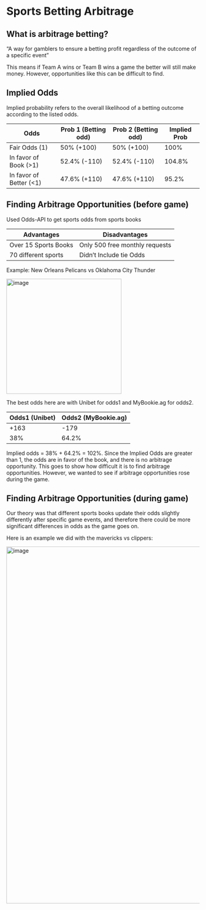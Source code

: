 # Sports Betting Arbitrage 

## What is arbitrage betting?
“A way for gamblers to ensure a betting profit regardless of the outcome of a specific event”

This means if Team A wins or Team B wins a game the better will still make money. However, opportunities like this can be difficult to find.

## Implied Odds
Implied probability refers to the overall likelihood of a betting outcome according to the listed odds.

| Odds  | Prob 1 (Betting odd) | Prob 2 (Betting odd)| Implied Prob |
| ------------- | ------------- | ------------- | ------------- |
| Fair Odds (1)  | 50% (+100) | 50% (+100) | 100%  |
| In favor of Book (>1) | 52.4% (-110) | 52.4% (-110) | 104.8%  |
| In favor of Better (<1)  | 47.6% (+110)  | 47.6% (+110)  | 95.2%  |

## Finding Arbitrage Opportunities (before game)  
Used Odds-API to get sports odds from sports books

| Advantages  | Disadvantages |
| ------------- | ------------- |
| Over 15 Sports Books | Only 500 free monthly requests  |
| 70 different sports  | Didn’t Include tie Odds  |

Example: New Orleans Pelicans vs Oklahoma City Thunder

<img width="300" alt="image" src="https://github.com/thomas211738/SBA/assets/109131481/5dced3ef-f3a5-4dce-80c6-1bdf83e280f9">

The best odds here are with Unibet for odds1 and MyBookie.ag for odds2.

| Odds1 (Unibet)  | Odds2 (MyBookie.ag) |
| ------------- | ------------- |
| +163 | -179  |
|  38%  |  64.2% |

Implied odds = 38% + 64.2% = 102%. Since the Implied Odds are greater than 1, the odds are in favor of the book, and there is no arbitrage opportunity. This goes to show how difficult it is to find arbitrage opportunities. However, we wanted to see if arbitrage opportunities rose during the game. 

## Finding Arbitrage Opportunities (during game)

Our theory was that different sports books update their odds slightly differently after specific game events, and therefore there could be more significant differences in odds as the game goes on. 

Here is an example we did with the mavericks vs clippers:

<img width="930" alt="image" src="https://github.com/thomas211738/SBA/assets/109131481/304868f4-acb2-4bb5-b5bd-8737bbc13650">








